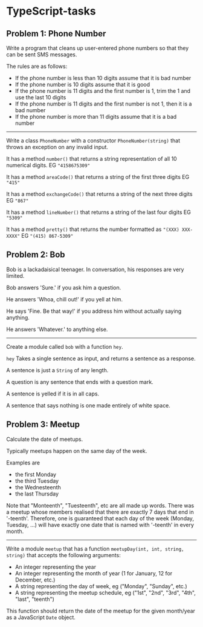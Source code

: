 # TypeScript-tasks
## Problem 1: Phone Number

Write a program that cleans up user-entered phone numbers so that they can be sent SMS messages.

The rules are as follows:

- If the phone number is less than 10 digits assume that it is bad
  number
- If the phone number is 10 digits assume that it is good
- If the phone number is 11 digits and the first number is 1, trim the 1
  and use the last 10 digits
- If the phone number is 11 digits and the first number is not 1, then
  it is a bad number
- If the phone number is more than 11 digits assume that it is a bad
  number

---

Write a class `PhoneNumber` with a constructor `PhoneNumber(string)` that throws an exception on any invalid input.

It has a method `number()` that returns a string representation of all 10 numerical digits. EG `"4158675309"`

It has a method `areaCode()` that returns a string of the first three digits EG `"415"`

It has a method `exchangeCode()` that returns a string of the next three digits EG `"867"`

It has a method `lineNumber()` that returns a string of the last four digits EG `"5309"`

It has a method `pretty()` that returns the number formatted as `"(XXX) XXX-XXXX"` EG `"(415) 867-5309"`

## Problem 2: Bob

Bob is a lackadaisical teenager. In conversation, his responses are very limited.

Bob answers 'Sure.' if you ask him a question.

He answers 'Whoa, chill out!' if you yell at him.

He says 'Fine. Be that way!' if you address him without actually saying
anything.

He answers 'Whatever.' to anything else.

---

Create a module called `bob` with a function `hey`.

`hey` Takes a single sentence as input, and returns a sentence as a response.

A sentence is just a `String` of any length.

A question is any sentence that ends with a question mark.

A sentence is yelled if it is in all caps.

A sentence that says nothing is one made entirely of white space.

## Problem 3: Meetup

Calculate the date of meetups.

Typically meetups happen on the same day of the week.

Examples are

- the first Monday
- the third Tuesday
- the Wednesteenth
- the last Thursday

Note that "Monteenth", "Tuesteenth", etc are all made up words. There
was a meetup whose members realised that there are exactly 7 days that
end in '-teenth'. Therefore, one is guaranteed that each day of the week
(Monday, Tuesday, ...) will have exactly one date that is named with '-teenth'
in every month.

---

Write a module `meetup` that has a function `meetupDay(int, int, string, string)` that accepts the following arguments:

- An integer representing the year
- An integer representing the month of year (1 for January, 12 for December, etc.)
- A string representing the day of week, eg ("Monday", "Sunday", etc.)
- A string representing the meetup schedule, eg ("1st", "2nd", "3rd", "4th", "last", "teenth")

This function should return the date of the meetup for the given month/year as a JavaScript `Date` object.
